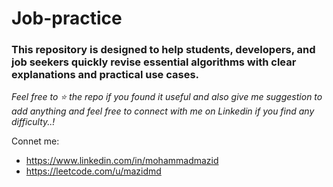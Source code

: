 # Job-practice

### This repository is designed to help students, developers, and job seekers quickly revise essential algorithms with clear explanations and practical use cases.

*Feel free to ⭐ the repo if you found it useful and also give me suggestion to add anything and feel free to connect with me on Linkedin if you find any difficulty..!*

Connet me:

- https://www.linkedin.com/in/mohammadmazid
- https://leetcode.com/u/mazidmd
